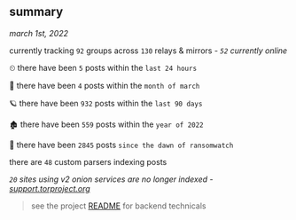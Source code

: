 
## summary
_march 1st, 2022_

currently tracking `92` groups across `130` relays & mirrors - _`52` currently online_

⏲ there have been `5` posts within the `last 24 hours`

🦈 there have been `4` posts within the `month of march`

🪐 there have been `932` posts within the `last 90 days`

🏚 there have been `559` posts within the `year of 2022`

🦕 there have been `2845` posts `since the dawn of ransomwatch`

there are `48` custom parsers indexing posts

_`20` sites using v2 onion services are no longer indexed - [support.torproject.org](https://support.torproject.org/onionservices/v2-deprecation/)_

> see the project [README](https://github.com/thetanz/ransomwatch#ransomwatch--) for backend technicals
